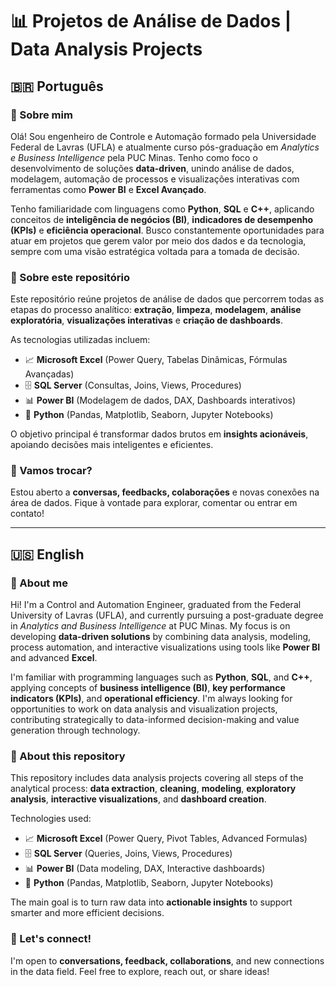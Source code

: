 # 📊 Projetos de Análise de Dados | Data Analysis Projects

## 🇧🇷 Português

### 👋 Sobre mim

Olá! Sou engenheiro de Controle e Automação formado pela Universidade Federal de Lavras (UFLA) e atualmente curso pós-graduação em *Analytics e Business Intelligence* pela PUC Minas. Tenho como foco o desenvolvimento de soluções **data-driven**, unindo análise de dados, modelagem, automação de processos e visualizações interativas com ferramentas como **Power BI** e **Excel Avançado**.

Tenho familiaridade com linguagens como **Python**, **SQL** e **C++**, aplicando conceitos de **inteligência de negócios (BI)**, **indicadores de desempenho (KPIs)** e **eficiência operacional**. Busco constantemente oportunidades para atuar em projetos que gerem valor por meio dos dados e da tecnologia, sempre com uma visão estratégica voltada para a tomada de decisão.

### 📂 Sobre este repositório

Este repositório reúne projetos de análise de dados que percorrem todas as etapas do processo analítico: **extração**, **limpeza**, **modelagem**, **análise exploratória**, **visualizações interativas** e **criação de dashboards**.

As tecnologias utilizadas incluem:

- 📈 **Microsoft Excel** (Power Query, Tabelas Dinâmicas, Fórmulas Avançadas)  
- 🗄️ **SQL Server** (Consultas, Joins, Views, Procedures)  
- 📊 **Power BI** (Modelagem de dados, DAX, Dashboards interativos)  
- 🐍 **Python** (Pandas, Matplotlib, Seaborn, Jupyter Notebooks)

O objetivo principal é transformar dados brutos em **insights acionáveis**, apoiando decisões mais inteligentes e eficientes.

### 🤝 Vamos trocar?

Estou aberto a **conversas, feedbacks, colaborações** e novas conexões na área de dados. Fique à vontade para explorar, comentar ou entrar em contato!

---

## 🇺🇸 English

### 👋 About me

Hi! I'm a Control and Automation Engineer, graduated from the Federal University of Lavras (UFLA), and currently pursuing a post-graduate degree in *Analytics and Business Intelligence* at PUC Minas. My focus is on developing **data-driven solutions** by combining data analysis, modeling, process automation, and interactive visualizations using tools like **Power BI** and advanced **Excel**.

I'm familiar with programming languages such as **Python**, **SQL**, and **C++**, applying concepts of **business intelligence (BI)**, **key performance indicators (KPIs)**, and **operational efficiency**. I'm always looking for opportunities to work on data analysis and visualization projects, contributing strategically to data-informed decision-making and value generation through technology.

### 📂 About this repository

This repository includes data analysis projects covering all steps of the analytical process: **data extraction**, **cleaning**, **modeling**, **exploratory analysis**, **interactive visualizations**, and **dashboard creation**.

Technologies used:

- 📈 **Microsoft Excel** (Power Query, Pivot Tables, Advanced Formulas)  
- 🗄️ **SQL Server** (Queries, Joins, Views, Procedures)  
- 📊 **Power BI** (Data modeling, DAX, Interactive dashboards)  
- 🐍 **Python** (Pandas, Matplotlib, Seaborn, Jupyter Notebooks)

The main goal is to turn raw data into **actionable insights** to support smarter and more efficient decisions.

### 🤝 Let's connect!

I'm open to **conversations, feedback, collaborations**, and new connections in the data field. Feel free to explore, reach out, or share ideas!
